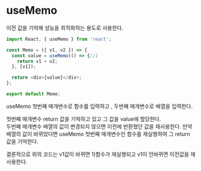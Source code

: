 # useMemo

이전 값을 기억해 성능을 최적화하는 용도로 사용한다.

```javascript
import React, { useMemo } from 'react';

const Memo = ({ v1, v2 }) => {
  const value = useMemo(() => {//1
    return v1 + v2;
  }, [v1]);

  return <div>{value}</div>;
};

export default Memo;

```

useMemo 첫번째 매개변수로 함수를 입력하고 , 두번째 매개변수로 배열을 입력한다.

첫번째 매개변수 return 값을 기억하고 있고 그 값을 value에 할당한다.  
두번째 매개변수 배열의 값이 변경되지 않으면 이전에 반환했던 값을 재사용한다. 만약 배열의 값이 바뀌었다면 useMemo 첫번째 매개변수인 함수를 재실행하여 그 return 값을 기억한다.

결론적으로 위의 코드는 v1값이 바뀌면 1\)함수가 재실행되고 v1이 안바뀌면 이전값을 재사용한다.  


